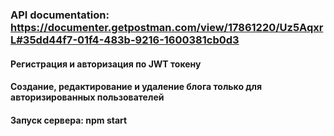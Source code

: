 ### API documentation: https://documenter.getpostman.com/view/17861220/Uz5AqxrL#35dd44f7-01f4-483b-9216-1600381cb0d3

#### Регистрация и авторизация по JWT токену
#### Создание, редактирование и удаление блога только для авторизированных пользователей
#### Запуск сервера: npm start
